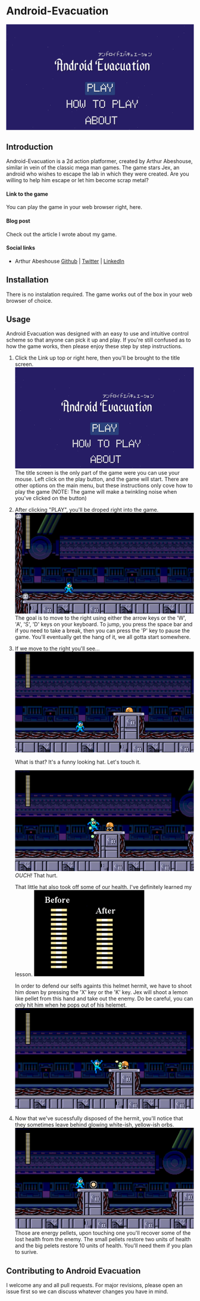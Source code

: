 # Android-Evacuation
![image](Images/1.png)

## Introduction
Android-Evacuation is a 2d action platformer, created by Arthur Abeshouse, similar in vein of the classic mega man games. The game stars Jex, an android who wishes to escape the lab in which they were created. Are you willing to help him escape or let him become scrap metal?

#### Link to the game
You can play the game in your web browser right, here.

#### Blog post
Check out the article I wrote about my game.

#### Social links
* Arthur Abeshouse [Github](https://github.com/ArthurAbeshouse) | [Twitter](https://twitter.com/ArthurAbeshouse) | [LinkedIn](https://www.linkedin.com/in/arthur-abeshouse-020804102/)

## Installation
There is no instalation required. The game works out of the box in your web browser of choice. 

## Usage
Android Evacuation was designed with an easy to use and intuitive control scheme so that anyone can pick it up and play. If you're still confused as to how the game works, then please enjoy these step by step instructions.

 1. Click the Link up top or right here, then you'll be brought to the title screen. 
    ![image](https://github.com/ArthurAbeshouse/Android-Evacuation/blob/master/Images/1.png)
    The title screen is the only part of the game were you can use your mouse. Left click on the play button, and the game will start. There are other options on the main menu, but these instructions only cove how to play the game (NOTE: The game will make a twinkling noise when you've clicked on the button)

 2. After clicking "PLAY", you'll be droped right into the game. 
    ![image](https://github.com/ArthurAbeshouse/Android-Evacuation/blob/master/Images/2.png)
    The goal is to move to the right using either the arrow keys or the 'W', 'A', 'S', 'D' keys on your keyboard. To jump, you press the space bar and if you need to take a break, then you can press the 'P' key to pause the game. You'll eventually get the hang of it, we all gotta start somewhere.

 3. If we move to the right you'll see...
    ![image](https://github.com/ArthurAbeshouse/Android-Evacuation/blob/master/Images/3.png)

    What is that? It's a funny looking hat. Let's touch it.
    
    ![image](https://github.com/ArthurAbeshouse/Android-Evacuation/blob/master/Images/6.png)
    *OUCH!* That hurt. 
    
    That little hat also took off some of our health. I've definitely learned my lesson.
    ![image](https://github.com/ArthurAbeshouse/Android-Evacuation/blob/master/Images/7.png)
    
    
    In order to defend our selfs againts this helmet hermit, we have to shoot him down by pressing the 'X' key or the 'K' key. Jex will shoot a lemon like pellet from this hand and take out the enemy. Do be careful, you can only hit him when he pops out of his helemet.
    ![image](https://github.com/ArthurAbeshouse/Android-Evacuation/blob/master/Images/5.png)
    
4. Now that we've sucessfully disposed of the hermit, you'll notice that they sometimes leave behind glowing white-ish, yellow-ish orbs. 
    ![image](https://github.com/ArthurAbeshouse/Android-Evacuation/blob/master/Images/4.png)
    Those are energy pellets, upon touching one you'll recover some of the lost health from the enemy. The small pellets restore two units of health and the big pelets restore 10 units of health. You'll need them if you plan to surive.

## Contributing to Android Evacuation
I welcome any and all pull requests. For major revisions, please open an issue first so we can discuss whatever changes you have in mind.
